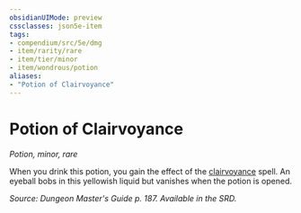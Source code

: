 ```yaml
---
obsidianUIMode: preview
cssclasses: json5e-item
tags:
- compendium/src/5e/dmg
- item/rarity/rare
- item/tier/minor
- item/wondrous/potion
aliases: 
- "Potion of Clairvoyance"
---
```

# Potion of Clairvoyance
*Potion, minor, rare*  


When you drink this potion, you gain the effect of the [clairvoyance](5E2014官方资源/spells/clairvoyance.md) spell. An eyeball bobs in this yellowish liquid but vanishes when the potion is opened.

*Source: Dungeon Master's Guide p. 187. Available in the SRD.*